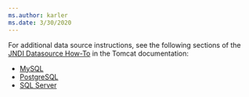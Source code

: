 ```yaml
--- 
ms.author: karler 
ms.date: 3/30/2020 
--- 
```


For additional data source instructions, see the following sections of the [JNDI Datasource How-To](https://tomcat.apache.org/tomcat-9.0-doc/jndi-datasource-examples-howto.html) in the Tomcat documentation:

- [MySQL](https://tomcat.apache.org/tomcat-9.0-doc/jndi-datasource-examples-howto.html#MySQL_DBCP_2_Example)
- [PostgreSQL](https://tomcat.apache.org/tomcat-9.0-doc/jndi-datasource-examples-howto.html#PostgreSQL)
- [SQL Server](https://cwiki.apache.org/confluence/display/TOMCAT/UsingDataSources)
